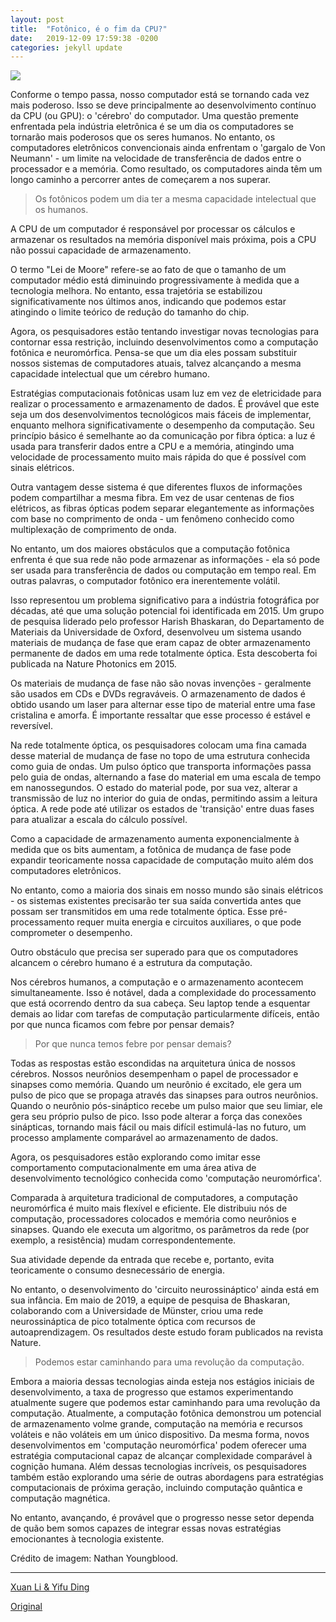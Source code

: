 ```yaml
---
layout: post
title:  "Fotônico, é o fim da CPU?"
date:   2019-12-09 17:59:38 -0200
categories: jekyll update
---
```


![](https://www.oxfordstudent.com/wp-content/uploads/2019/10/chonky-photonics.png)

Conforme o tempo passa, nosso computador está se tornando cada vez mais poderoso. Isso se deve principalmente ao desenvolvimento contínuo da CPU (ou GPU): o 'cérebro' do computador. Uma questão premente enfrentada pela indústria eletrônica é se um dia os computadores se tornarão mais poderosos que os seres humanos. No entanto, os computadores eletrônicos convencionais ainda enfrentam o 'gargalo de Von Neumann' - um limite na velocidade de transferência de dados entre o processador e a memória. Como resultado, os computadores ainda têm um longo caminho a percorrer antes de começarem a nos superar.

>Os fotônicos podem um dia ter a mesma capacidade intelectual que os humanos.

A CPU de um computador é responsável por processar os cálculos e armazenar os resultados na memória disponível mais próxima, pois a CPU não possui capacidade de armazenamento.

O termo "Lei de Moore" refere-se ao fato de que o tamanho de um computador médio está diminuindo progressivamente à medida que a tecnologia melhora. No entanto, essa trajetória se estabilizou significativamente nos últimos anos, indicando que podemos estar atingindo o limite teórico de redução do tamanho do chip.

Agora, os pesquisadores estão tentando investigar novas tecnologias para contornar essa restrição, incluindo desenvolvimentos como a computação fotônica e neuromórfica. Pensa-se que um dia eles possam substituir nossos sistemas de computadores atuais, talvez alcançando a mesma capacidade intelectual que um cérebro humano.

Estratégias computacionais fotônicas usam luz em vez de eletricidade para realizar o processamento e armazenamento de dados. É provável que este seja um dos desenvolvimentos tecnológicos mais fáceis de implementar, enquanto melhora significativamente o desempenho da computação. Seu princípio básico é semelhante ao da comunicação por fibra óptica: a luz é usada para transferir dados entre a CPU e a memória, atingindo uma velocidade de processamento muito mais rápida do que é possível com sinais elétricos.

Outra vantagem desse sistema é que diferentes fluxos de informações podem compartilhar a mesma fibra. Em vez de usar centenas de fios elétricos, as fibras ópticas podem separar elegantemente as informações com base no comprimento de onda - um fenômeno conhecido como multiplexação de comprimento de onda.

No entanto, um dos maiores obstáculos que a computação fotônica enfrenta é que sua rede não pode armazenar as informações - ela só pode ser usada para transferência de dados ou computação em tempo real. Em outras palavras, o computador fotônico era inerentemente volátil.

Isso representou um problema significativo para a indústria fotográfica por décadas, até que uma solução potencial foi identificada em 2015. Um grupo de pesquisa liderado pelo professor Harish Bhaskaran, do Departamento de Materiais da Universidade de Oxford, desenvolveu um sistema usando materiais de mudança de fase que eram capaz de obter armazenamento permanente de dados em uma rede totalmente óptica. Esta descoberta foi publicada na Nature Photonics em 2015.

Os materiais de mudança de fase não são novas invenções - geralmente são usados ​​em CDs e DVDs regraváveis. O armazenamento de dados é obtido usando um laser para alternar esse tipo de material entre uma fase cristalina e amorfa. É importante ressaltar que esse processo é estável e reversível.

Na rede totalmente óptica, os pesquisadores colocam uma fina camada desse material de mudança de fase no topo de uma estrutura conhecida como guia de ondas. Um pulso óptico que transporta informações passa pelo guia de ondas, alternando a fase do material em uma escala de tempo em nanossegundos. O estado do material pode, por sua vez, alterar a transmissão de luz no interior do guia de ondas, permitindo assim a leitura óptica. A rede pode até utilizar os estados de 'transição' entre duas fases para atualizar a escala do cálculo possível.

Como a capacidade de armazenamento aumenta exponencialmente à medida que os bits aumentam, a fotônica de mudança de fase pode expandir teoricamente nossa capacidade de computação muito além dos computadores eletrônicos.

No entanto, como a maioria dos sinais em nosso mundo são sinais elétricos - os sistemas existentes precisarão ter sua saída convertida antes que possam ser transmitidos em uma rede totalmente óptica. Esse pré-processamento requer muita energia e circuitos auxiliares, o que pode comprometer o desempenho.

Outro obstáculo que precisa ser superado para que os computadores alcancem o cérebro humano é a estrutura da computação.

Nos cérebros humanos, a computação e o armazenamento acontecem simultaneamente. Isso é notável, dada a complexidade do processamento que está ocorrendo dentro da sua cabeça. Seu laptop tende a esquentar demais ao lidar com tarefas de computação particularmente difíceis, então por que nunca ficamos com febre por pensar demais?

>Por que nunca temos febre por pensar demais?

Todas as respostas estão escondidas na arquitetura única de nossos cérebros. Nossos neurônios desempenham o papel de processador e sinapses como memória. Quando um neurônio é excitado, ele gera um pulso de pico que se propaga através das sinapses para outros neurônios. Quando o neurônio pós-sináptico recebe um pulso maior que seu limiar, ele gera seu próprio pulso de pico. Isso pode alterar a força das conexões sinápticas, tornando mais fácil ou mais difícil estimulá-las no futuro, um processo amplamente comparável ao armazenamento de dados.

Agora, os pesquisadores estão explorando como imitar esse comportamento computacionalmente em uma área ativa de desenvolvimento tecnológico conhecida como 'computação neuromórfica'.

Comparada à arquitetura tradicional de computadores, a computação neuromórfica é muito mais flexível e eficiente. Ele distribuiu nós de computação, processadores colocados e memória como neurônios e sinapses. Quando ele executa um algoritmo, os parâmetros da rede (por exemplo, a resistência) mudam correspondentemente.

Sua atividade depende da entrada que recebe e, portanto, evita teoricamente o consumo desnecessário de energia.

No entanto, o desenvolvimento do 'circuito neurossináptico' ainda está em sua infância. Em maio de 2019, a equipe de pesquisa de Bhaskaran, colaborando com a Universidade de Münster, criou uma rede neurossináptica de pico totalmente óptica com recursos de autoaprendizagem. Os resultados deste estudo foram publicados na revista Nature.

>Podemos estar caminhando para uma revolução da computação.

Embora a maioria dessas tecnologias ainda esteja nos estágios iniciais de desenvolvimento, a taxa de progresso que estamos experimentando atualmente sugere que podemos estar caminhando para uma revolução da computação. Atualmente, a computação fotônica demonstrou um potencial de armazenamento volme grande, computação na memória e recursos voláteis e não voláteis em um único dispositivo. Da mesma forma, novos desenvolvimentos em 'computação neuromórfica' podem oferecer uma estratégia computacional capaz de alcançar complexidade comparável à cognição humana. Além dessas tecnologias incríveis, os pesquisadores também estão explorando uma série de outras abordagens para estratégias computacionais de próxima geração, incluindo computação quântica e computação magnética.

No entanto, avançando, é provável que o progresso nesse setor dependa de quão bem somos capazes de integrar essas novas estratégias emocionantes à tecnologia existente.

Crédito de imagem: Nathan Youngblood.

---

[Xuan Li & Yifu Ding](https://www.oxfordstudent.com/author/oxstu-science-and-tech/)

[Original](https://www.oxfordstudent.com/2019/10/31/is-photonics-the-end-of-the-cpu/)

